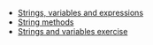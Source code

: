
* [Strings, variables and
  expressions](https://lisds.github.io/textbook/data-types/strings_and_variables)
* [String
  methods](https://lisds.github.io/textbook/data-types/String_Methods)
* [Strings and variables
  exercise](https://ds.lis.2i2c.cloud/hub/user-redirect/git-pull?repo=https%3A//github.com/lisds/strings_and_vars&subPath=strings_and_vars.ipynb)

